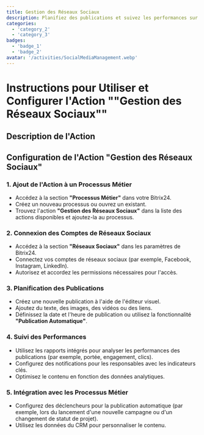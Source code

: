 ```yaml
---
title: Gestion des Réseaux Sociaux
description: Planifiez des publications et suivez les performances sur les plateformes sociales.
categories: 
  - 'category_2'
  - 'category_3'
badges: 
  - 'badge_1'
  - 'badge_2'
avatar: '/activities/SocialMediaManagement.webp'
---
```


# Instructions pour Utiliser et Configurer l'Action ""Gestion des Réseaux Sociaux""

## Description de l'Action

## **Configuration de l'Action "Gestion des Réseaux Sociaux"**

### 1. Ajout de l'Action à un Processus Métier
- Accédez à la section **"Processus Métier"** dans votre Bitrix24.
- Créez un nouveau processus ou ouvrez un existant.
- Trouvez l'action **"Gestion des Réseaux Sociaux"** dans la liste des actions disponibles et ajoutez-la au processus.

### 2. Connexion des Comptes de Réseaux Sociaux
- Accédez à la section **"Réseaux Sociaux"** dans les paramètres de Bitrix24.
- Connectez vos comptes de réseaux sociaux (par exemple, Facebook, Instagram, LinkedIn).
- Autorisez et accordez les permissions nécessaires pour l'accès.

### 3. Planification des Publications
- Créez une nouvelle publication à l'aide de l'éditeur visuel.
- Ajoutez du texte, des images, des vidéos ou des liens.
- Définissez la date et l'heure de publication ou utilisez la fonctionnalité **"Publication Automatique"**.

### 4. Suivi des Performances
- Utilisez les rapports intégrés pour analyser les performances des publications (par exemple, portée, engagement, clics).
- Configurez des notifications pour les responsables avec les indicateurs clés.
- Optimisez le contenu en fonction des données analytiques.

### 5. Intégration avec les Processus Métier
- Configurez des déclencheurs pour la publication automatique (par exemple, lors du lancement d'une nouvelle campagne ou d'un changement de statut de projet).
- Utilisez les données du CRM pour personnaliser le contenu.